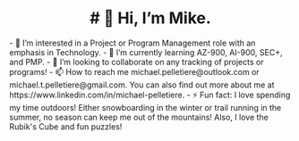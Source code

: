 <h1 align = 'center'> # 👋 Hi, I’m Mike. </h1>
- 👀 I’m interested in a Project or Program Management role with an emphasis in Technology.
- 🌱 I’m currently learning AZ-900, AI-900, SEC+, and PMP.
- 💞️ I’m looking to collaborate on any tracking of projects or programs!
- 📫 How to reach me michael.pelletiere@outlook.com or michael.t.pelletiere@gmail.com. You can also find out more about me at https://www.linkedin.com/in/michael-pelletiere.
- ⚡ Fun fact: I love spending my time outdoors! Either snowboarding in the winter or trail running in the summer, no season can keep me out of the mountains! Also, I love the Rubik's Cube and fun puzzles!

<!---
michaelpelletiere/michaelpelletiere is a ✨ special ✨ repository because its `README.md` (this file) appears on your GitHub profile.
You can click the Preview link to take a look at your changes. 
--->
